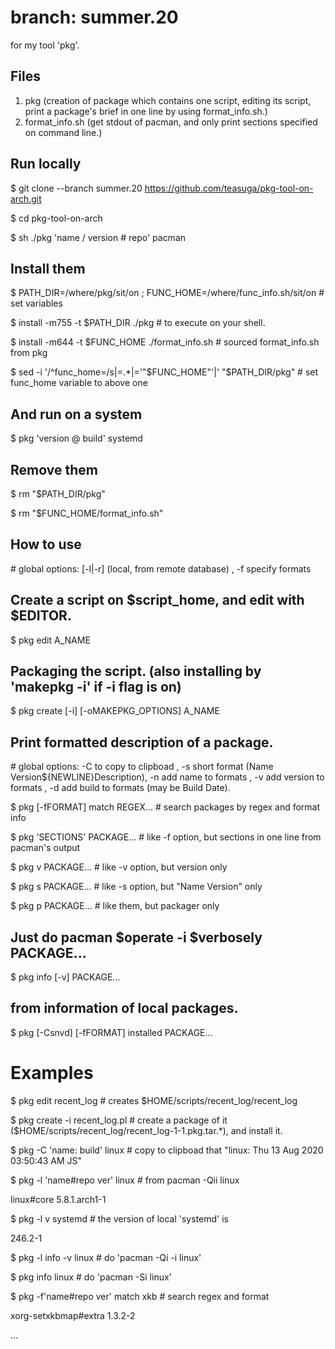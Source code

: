 # branch: summer.20

for my tool 'pkg'.

## Files
  1. pkg (creation of package which contains one script, editing its script, print a package's brief in one line by using format_info.sh.)
  2. format_info.sh (get stdout of pacman, and only print sections specified on command line.)

## Run locally
  $ git clone --branch summer.20 https://github.com/teasuga/pkg-tool-on-arch.git

  $ cd pkg-tool-on-arch

  $ sh ./pkg 'name / version # repo' pacman

## Install them
  $ PATH_DIR=/where/pkg/sit/on ; FUNC_HOME=/where/func_info.sh/sit/on # set variables

  $ install -m755 -t $PATH_DIR ./pkg # to execute on your shell.

  $ install -m644 -t $FUNC_HOME ./format_info.sh # sourced format_info.sh from pkg

  $ sed -i '/^func_home=/s|=.\*|='"$FUNC_HOME"'|' "$PATH_DIR/pkg" # set func_home variable to above one

## And run on a system
  $ pkg 'version @ build' systemd
  
## Remove them
  $ rm "$PATH_DIR/pkg"

  $ rm "$FUNC_HOME/format_info.sh"

## How to use

\# global options: [-l|-r] (local, from remote database) , -f specify formats

## Create a script on $script_home, and edit with $EDITOR.

$ pkg edit A_NAME

## Packaging the script. (also installing by 'makepkg -i' if -i flag is on)

$ pkg create [-i] [-oMAKEPKG_OPTIONS] A_NAME

## Print formatted description of a package.

\# global options: -C to copy to clipboad , -s short format (Name Version${NEWLINE}Description), -n add name to formats , -v add version to formats , -d add build to formats (may be Build Date).

$ pkg [-fFORMAT] match REGEX... # search packages by regex and format info

$ pkg 'SECTIONS' PACKAGE... # like -f option, but sections in one line from pacman's output

$ pkg v PACKAGE... # like -v option, but version only

$ pkg s PACKAGE... # like -s option, but "Name Version" only

$ pkg p PACKAGE... # like them, but packager only

## Just do pacman $operate -i $verbosely PACKAGE...

$ pkg info [-v] PACKAGE...

## from information of local packages.

$ pkg [-Csnvd] [-fFORMAT] installed PACKAGE...

# Examples

$ pkg edit recent_log # creates $HOME/scripts/recent_log/recent_log

$ pkg create -i recent_log.pl # create a package of it ($HOME/scripts/recent_log/recent_log-1-1.pkg.tar.\*), and install it.

$ pkg -C 'name: build' linux # copy to clipboad that "linux: Thu 13 Aug 2020 03:50:43 AM JS"

$ pkg -l 'name#repo ver' linux # from pacman -Qii linux

linux#core 5.8.1.arch1-1

$ pkg -l v systemd # the version of local 'systemd' is

246.2-1

$ pkg -l info -v linux # do 'pacman -Qi -i linux'

$ pkg info linux # do 'pacman -Si linux'

$ pkg -f'name#repo ver' match xkb # search regex and format

xorg-setxkbmap#extra 1.3.2-2

...
